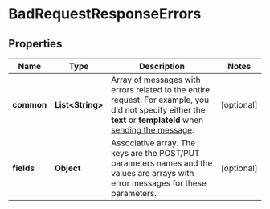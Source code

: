 
# BadRequestResponseErrors

## Properties
Name | Type | Description | Notes
------------ | ------------- | ------------- | -------------
**common** | **List&lt;String&gt;** | Array of messages with errors related to the entire request. For example, you did not specify either the **text** or **templateId** when [sending the message](http://docs.textmagictesting.com/tag#Outbound-Messages).  |  [optional]
**fields** | **Object** | Associative array. The keys are the POST/PUT parameters names and the values are arrays with error messages for these parameters.  |  [optional]



